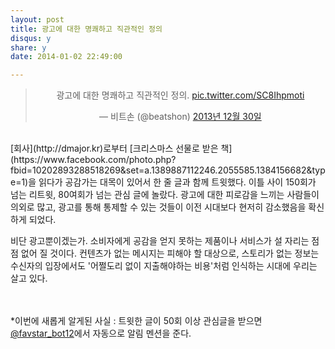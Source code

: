 ```yaml
---
layout: post
title: 광고에 대한 명쾌하고 직관적인 정의
disqus: y
share: y
date: 2014-01-02 22:49:00

---
```




<blockquote class="twitter-tweet" lang="ko" width="350" align="center"><p>광고에 대한 명쾌하고 직관적인 정의. <a href="http://t.co/SC8Ihpmoti">pic.twitter.com/SC8Ihpmoti</a></p>&mdash; 비트손 (@beatshon) <a href="https://twitter.com/beatshon/statuses/417804741356584960">2013년 12월 30일</a></blockquote>
<script async src="//platform.twitter.com/widgets.js" charset="utf-8"></script>

</br>
[회사](http://dmajor.kr)로부터 [크리스마스 선물로 받은 책](https://www.facebook.com/photo.php?fbid=10202893288518269&set=a.1389887112246.2055585.1384156682&type=1)을 읽다가 공감가는 대목이 있어서 한 줄 글과 함께 트윗했다. 이틀 사이 150회가 넘는 리트윗, 80여회가 넘는 관심 글에 놀랐다. 광고에 대한 피로감을 느끼는 사람들이 의외로 많고, 광고를 통해 통제할 수 있는 것들이 이전 시대보다 현저히 감소했음을 확신하게 되었다. 

비단 광고뿐이겠는가. 소비자에게 공감을 얻지 못하는 제품이나 서비스가 설 자리는 점점 없어 질 것이다. 컨텐츠가 없는 메시지는 피해야 할 대상으로, 스토리가 없는 정보는 수신자의 입장에서도 '어쩔도리 없이 지출해야하는 비용'처럼 인식하는 시대에 우리는 살고 있다. 

</br></br>
*이번에 새롭게 알게된 사실 : 트윗한 글이 50회 이상 관심글을 받으면 [@favstar_bot12](https://twitter.com/favstar_bot12)에서 자동으로 알림 멘션을 준다. 